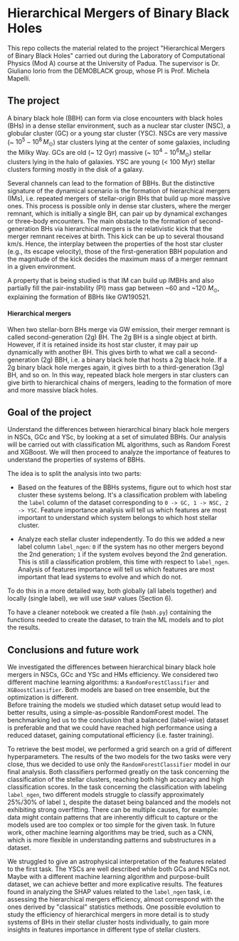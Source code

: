 # Hierarchical Mergers of Binary Black Holes
This repo collects the material related to the project "Hierarchical Mergers of Binary Black Holes" carried out during the Laboratory of Computational Physics (Mod A) course at the University of Padua.
The supervisor is Dr. Giuliano Iorio from the DEMOBLACK group, whose PI is Prof. Michela Mapelli.

## The project

A binary black hole (BBH) can form via close encounters with black holes (BHs) in a dense stellar environment, such as a nuclear star cluster (NSC), a globular cluster (GC) or a young star cluster (YSC). NSCs are very massive (~ $10^5 - 10^8 \, M_\odot$) star clusters lying at the center of some galaxies, including the Milky Way. GCs are old (~ 12 Gyr) massive (~ $10^4 - 10^6 M_\odot$) stellar clusters lying in the halo of galaxies. YSC are young (< 100 Myr) stellar clusters forming mostly in the disk of a galaxy.  

Several channels can lead to the formation of BBHs. But the distinctive signature of the dynamical scenario is the formation of hierarchical mergers (IMs), i.e. repeated mergers of stellar-origin BHs that build up more massive ones. This process is possible only in dense star clusters, where the merger remnant, which is initially a single BH, can pair up by dynamical exchanges or three-body encounters. The main obstacle to the formation of second-generation BHs via hierarchical mergers is the relativistic kick that the merger remnant receives at birth. This kick can be up to several thousand km/s. Hence, the interplay between the properties of the host star cluster (e.g., its escape velocity), those of the first-generation BBH population and the magnitude of the kick decides the maximum mass of a merger remnant in a given environment.  

A property that is being studied is that IM can build up IMBHs and also partially fill the pair-instability (PI) mass gap between ~60 and ~120 $M_\odot$, explaining the formation of BBHs like GW190521.

#### Hierarchical mergers
When two stellar-born BHs merge via GW emission, their merger remnant is called second-generation (2g) BH. The 2g BH is a single object at birth. However, if it is retained inside its host star cluster, it may pair up dynamically with another BH. This gives birth to what we call a second-generation (2g) BBH, i.e. a binary black hole that hosts a 2g black hole. If a 2g binary black hole merges again, it gives birth to a third-generation (3g) BH, and so on. In this way, repeated black hole mergers in star clusters can give birth to hierarchical chains of mergers, leading to the formation of more and more massive black holes.

## Goal of the project
Understand the differences between hierarchical binary black hole mergers in NSCs, GCc and YSc, by looking at a set of simulated BBHs. 
Our analysis will be carried out with classification ML algorithms, such as Random Forest and XGBoost. We will then proceed to analyze the importance of features to understand the properties of systems of BBHs.   

The idea is to split the analysis into two parts:

- Based on the features of the BBHs systems, figure out to which host star cluster these systems belong. 
  It's a classification problem with labeling the `label` column of the dataset corresponding to `0 -> GC, 1 -> NSC, 2 -> YSC`. Feature importance analysis will tell us which features are most important to understand which system belongs to which host stellar cluster.

- Analyze each stellar cluster independently. To do this we added a new label column `label_ngen`: `0` if the system has no other mergers beyond the 2nd generation; `1` if the system evolves beyond the 2nd generation.
  This is still a classification problem, this time with respect to `label_ngen`. Analysis of features importance will tell us which features are most important that lead systems to evolve and which do not.

To do this in a more detailed way, both globally (all labels together) and locally (single label), we will use `SHAP` values (Section 6).  

To have a cleaner notebook we created a file (`hmbh.py`) containing the functions needed to create the dataset, to train the ML models and to plot the results.

## Conclusions and future work
We investigated the differences between hierarchical binary black hole mergers in NSCs, GCc and YSc and HMs efficiency. 
We considered two different machine learning algorithms: a `RandomForestClassifier` and `XGBoostClassifier`. Both models are based on tree ensemble, but the optimization is different.  
Before training the models we studied which dataset setup would lead to better results, using a simple-as-possible RandomForest model. The benchmarking led us to the conclusion that a balanced (label-wise) dataset is preferable and that we could have reached high performance using a reduced dataset, gaining computational efficiency (i.e. faster training).  

To retrieve the best model, we performed a grid search on a grid of different hyperparameters. The results of the two models for the two tasks were very close, thus we decided to use only the `RandomForestClassifier` model in our final analysis. Both classifiers performed greatly on the task concerning the classification of the stellar clusters, reaching both high accuracy and high classification scores. 
In the task concerning the classification with labeling `label_ngen`, two different models struggle to classify approximately 25%/30% of label `1`, despite the dataset being balanced and the models not exhibiting strong overfitting. There can be multiple causes, for example: data might contain patterns that are inherently difficult to capture or the models used are too complex or too simple for the given task. In future work, other machine learning algorithms may be tried, such as a CNN, which is more flexible in understanding patterns and substructures in a dataset.

We struggled to give an astrophysical interpretation of the features related to the first task. The YSCs are well described while both GCs and NSCs not. Maybe with a different machine learning algorithm and purpose-built dataset, we can achieve better and more explicative results.
The features found in analyzing the SHAP values related to the `label_ngen` task, i.e. assessing the hierarchical mergers efficiency, almost correspond with the ones derived by "classical" statistics methods. One possible evolution to study the efficiency of hierarchical mergers in more detail is to study systems of BHs in their stellar cluster hosts individually, to gain more insights in features importance in different type of stellar clusters. 
